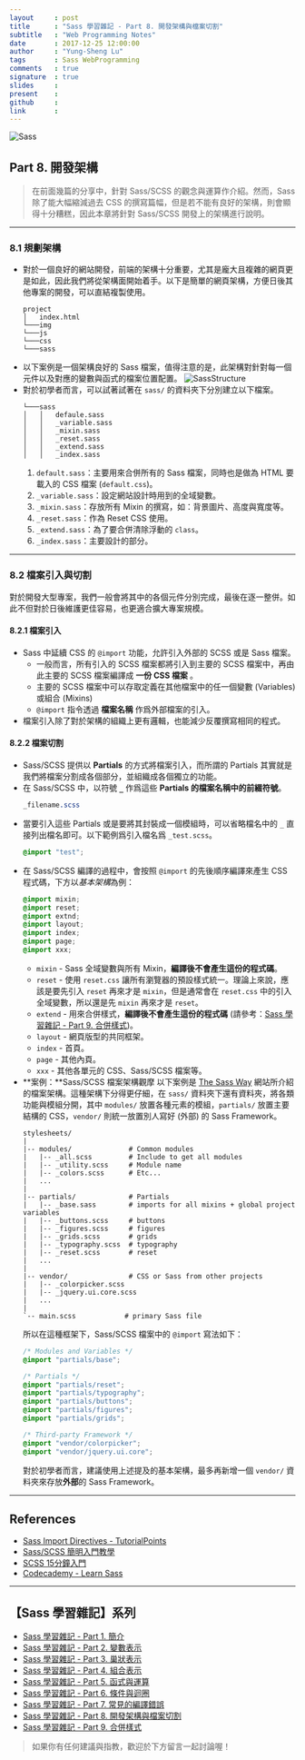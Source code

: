 ```yaml
---
layout     : post
title      : "Sass 學習雜記 - Part 8. 開發架構與檔案切割"
subtitle   : "Web Programming Notes"
date       : 2017-12-25 12:00:00
author     : "Yung-Sheng Lu"
tags       : Sass WebProgramming
comments   : true
signature  : true
slides     : 
present    : 
github     :
link       :
---
```


![Sass](https://i.imgur.com/7vx71Hx.png)

## Part 8. 開發架構

> 在前面幾篇的分享中，針對 Sass/SCSS 的觀念與運算作介紹。然而，Sass 除了能大幅縮減過去 CSS 的撰寫篇幅，但是若不能有良好的架構，則會顯得十分糟糕，因此本章將針對 Sass/SCSS 開發上的架構進行說明。

---
### 8.1 規劃架構

* 對於一個良好的網站開發，前端的架構十分重要，尤其是龐大且複雜的網頁更是如此，因此我們將從架構面開始着手。以下是簡單的網頁架構，方便日後其他專案的開發，可以直結複製使用。
    ```
    project
    │   index.html
    └───img
    └───js
    └───css
    └───sass
    ```
* 以下案例是一個架構良好的 Sass 檔案，值得注意的是，此架構對針對每一個元件以及對應的變數與函式的檔案位置配置。
    ![SassStructure](https://s3.amazonaws.com/codecademy-content/courses/Sass/sass_structure.svg)
* 對於初學者而言，可以試著試著在 `sass/` 的資料夾下分別建立以下檔案。
    ```
    └───sass
    │   │   defaule.sass
    │   │   _variable.sass
    │   │   _mixin.sass
    │   │   _reset.sass
    │   │   _extend.sass
    │   │   _index.sass
    ```
    1. `default.sass`：主要用來合併所有的 Sass 檔案，同時也是做為 HTML 要載入的 CSS 檔案 (`default.css`)。
    2. `_variable.sass`：設定網站設計時用到的全域變數。
    3. `_mixin.sass`：存放所有 Mixin 的撰寫，如：背景圖片、高度與寬度等。
    4. `_reset.sass`：作為 Reset CSS 使用。
    5. `_extend.sass`：為了要合併清除浮動的 `class`。
    6. `_index.sass`：主要設計的部分。

---
### 8.2 檔案引入與切割

對於開發大型專案，我們一般會將其中的各個元件分別完成，最後在逐一整併。如此不但對於日後維護更佳容易，也更適合擴大專案規模。

#### 8.2.1 檔案引入

* Sass 中延續 CSS 的 `@import` 功能，允許引入外部的 SCSS 或是 Sass 檔案。
    * 一般而言，所有引入的 SCSS 檔案都將引入到主要的 SCSS 檔案中，再由此主要的 SCSS 檔案編譯成 **一份 CSS 檔案** 。
    * 主要的 SCSS 檔案中可以存取定義在其他檔案中的任一個變數 (Variables) 或組合 (Mixins)
    * `@import` 指令透過 **檔案名稱** 作爲外部檔案的引入。
* 檔案引入除了對於架構的組織上更有邏輯，也能減少反覆撰寫相同的程式。

#### 8.2.2 檔案切割

* Sass/SCSS 提供以 **Partials** 的方式將檔案引入，而所謂的 Partials 其實就是我們將檔案分割成各個部分，並組織成各個獨立的功能。
* 在 Sass/SCSS 中，以符號 **`_`** 作爲這些 **Partials 的檔案名稱中的前綴符號**。
    ```scss
    _filename.scss
    ```
* 當要引入這些 Partials 或是要將其封裝成一個模組時，可以省略檔名中的 `_` 直接列出檔名即可。以下範例爲引入檔名爲 `_test.scss`。
    ```scss
    @import "test";
    ```
* 在 Sass/SCSS 編譯的過程中，會按照 `@import` 的先後順序編譯來產生 CSS 程式碼，下方以*基本架構*為例：
    ```scss
    @import mixin;
    @import reset;
    @import extnd;
    @import layout;
    @import index;
    @import page;
    @import xxx;
    ```
    * `mixin` - Sass 全域變數與所有 Mixin，**編譯後不會產生這份的程式碼**。
    * `reset` - 使用 `reset.css` 讓所有瀏覽器的預設樣式統一。理論上來說，應該是要先引入 `reset` 再來才是 `mixin`，但是通常會在 `reset.css` 中的引入全域變數，所以還是先 `mixin` 再來才是 `reset`。
    * `extend` - 用來合併樣式，**編譯後不會產生這份的程式碼** (請參考：[Sass 學習雜記 - Part 9. 合併樣式](https://yungshenglu.github.io/2017/12/26/SassNotes9/))。
    * `layout` - 網頁版型的共同框架。
    * `index` - 首頁。
    * `page` - 其他內頁。
    * `xxx` - 其他各單元的 CSS、Sass/SCSS 檔案等。
* **案例：**Sass/SCSS 檔案架構觀摩
    以下案例是 [The Sass Way](http://thesassway.com/) 網站所介紹的檔案架構。這種架構下分得更仔細，在 `sass/` 資料夾下還有資料夾，將各類功能與模組分開，其中 `modules/` 放置各種元素的模組，`partials/` 放置主要結構的 CSS，`vendor/` 則統一放置別人寫好 (外部) 的 Sass Framework。
    ```
    stylesheets/
    |
    |-- modules/              # Common modules
    |   |-- _all.scss         # Include to get all modules
    |   |-- _utility.scss     # Module name
    |   |-- _colors.scss      # Etc...
    |   ...
    |
    |-- partials/             # Partials
    |   |-- _base.sass        # imports for all mixins + global project variables
    |   |-- _buttons.scss     # buttons
    |   |-- _figures.scss     # figures
    |   |-- _grids.scss       # grids
    |   |-- _typography.scss  # typography
    |   |-- _reset.scss       # reset
    |   ...
    |
    |-- vendor/               # CSS or Sass from other projects
    |   |-- _colorpicker.scss
    |   |-- _jquery.ui.core.scss
    |   ...
    |
    `-- main.scss            # primary Sass file
    ```
    所以在這種框架下，Sass/SCSS 檔案中的 `@import` 寫法如下：
    ```scss
    /* Modules and Variables */
    @import "partials/base";

    /* Partials */
    @import "partials/reset";
    @import "partials/typography";
    @import "partials/buttons";
    @import "partials/figures";
    @import "partials/grids";

    /* Third-party Framework */
    @import "vendor/colorpicker";
    @import "vendor/jquery.ui.core";
    ```
    對於初學者而言，建議使用上述提及的基本架構，最多再新增一個 `vendor/` 資料夾來存放**外部**的 Sass Framework。

---
## References

* [Sass Import Directives - TutorialPoints](https://www.tutorialspoint.com/sass/directives_import.htm)
* [Sass/SCSS 簡明入門教學](http://blog.kdchang.cc/2016/10/11/sass-scss-tutorial-introduction/)
* [SCSS 15分鐘入門](http://eddychang.me/blog/others/91-scss-15-mins.html)
* [Codecademy - Learn Sass](https://www.codecademy.com/learn/learn-sass)

---
## 【Sass 學習雜記】系列

* [Sass 學習雜記 - Part 1. 簡介](https://yungshenglu.github.io/2017/12/19/SassNotes1/)
* [Sass 學習雜記 - Part 2. 變數表示](https://yungshenglu.github.io/2017/12/20/SassNotes2/)
* [Sass 學習雜記 - Part 3. 巢狀表示](https://yungshenglu.github.io/2017/12/21/SassNotes3/)
* [Sass 學習雜記 - Part 4. 組合表示](https://yungshenglu.github.io/2017/12/22/SassNotes4/)
* [Sass 學習雜記 - Part 5. 函式與運算](https://yungshenglu.github.io/2017/12/23/SassNotes5/)
* [Sass 學習雜記 - Part 6. 條件與迴圈](https://yungshenglu.github.io/2017/12/24/SassNotes6/)
* [Sass 學習雜記 - Part 7. 常見的編譯錯誤](https://yungshenglu.github.io/2017/12/24/SassNotes7/)
* [Sass 學習雜記 - Part 8. 開發架構與檔案切割](https://yungshenglu.github.io/2017/12/25/SassNotes8/)
* [Sass 學習雜記 - Part 9. 合併樣式](https://yungshenglu.github.io/2017/12/26/SassNotes9/)

> 如果你有任何建議與指教，歡迎於下方留言一起討論喔！